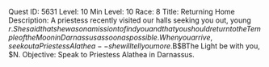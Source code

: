 Quest ID: 5631
Level: 10
Min Level: 10
Race: 8
Title: Returning Home
Description: A priestess recently visited our halls seeking you out, young $r. She said that she was on a mission to find you and that you should return to the Temple of the Moon in Darnassus as soon as possible. When you arrive, seek out a Priestess Alathea--she will tell you more.$B$BThe Light be with you, $N.
Objective: Speak to Priestess Alathea in Darnassus.
